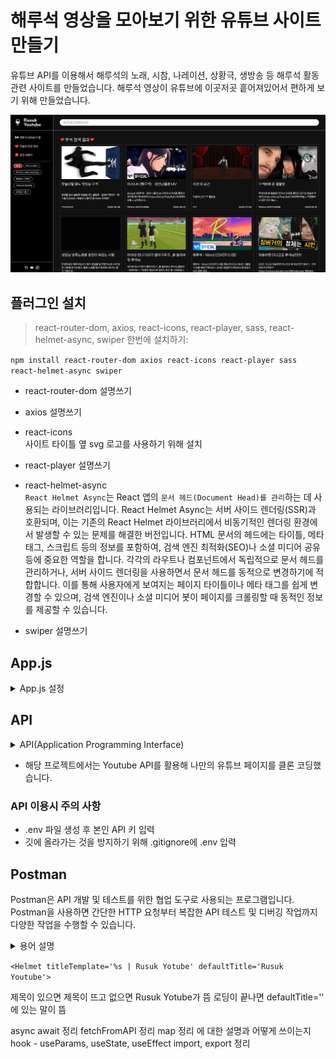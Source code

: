 # 해루석 영상을 모아보기 위한 유튜브 사이트 만들기
유튜브 API를 이용해서 해루석의 노래, 시참, 나레이션, 상황극, 생방송 등 해루석 활동 관련 사이트를 만들었습니다.
해루석 영상이 유튜브에 이곳저곳 흩어져있어서 편하게 보기 위해 만들었습니다.

<img src="https://raw.githubusercontent.com/Coconutpalmtreeisland/rusuk-react-youtube/main/src/assets/img/youtube.png">

## 플러그인 설치
> react-router-dom, axios, react-icons, react-player, sass, react-helmet-async, swiper 한번에 설치하기:   

`npm install react-router-dom axios react-icons react-player sass react-helmet-async swiper`

- react-router-dom
    설명쓰기

- axios
    설명쓰기

- react-icons   
사이트 타이틀 옆 svg 로고를 사용하기 위해 설치

- react-player
    설명쓰기

- react-helmet-async   
    `React Helmet Async`는 React 앱의 `문서 헤드(Document Head)를 관리`하는 데 사용되는 라이브러리입니다. React Helmet Async는 서버 사이드 렌더링(SSR)과 호환되며, 이는 기존의 React Helmet 라이브러리에서 비동기적인 렌더링 환경에서 발생할 수 있는 문제를 해결한 버전입니다. HTML 문서의 헤드에는 타이틀, 메타 태그, 스크립트 등의 정보를 포함하여, 검색 엔진 최적화(SEO)나 소셜 미디어 공유 등에 중요한 역할을 합니다. 각각의 라우트나 컴포넌트에서 독립적으로 문서 헤드를 관리하거나, 서버 사이드 렌더링을 사용하면서 문서 헤드를 동적으로 변경하기에 적합합니다. 이를 통해 사용자에게 보여지는 페이지 타이틀이나 메타 태그를 쉽게 변경할 수 있으며, 검색 엔진이나 소셜 미디어 봇이 페이지를 크롤링할 때 동적인 정보를 제공할 수 있습니다.

- swiper
    설명쓰기

## App.js
<details>
    <summary>App.js 설정</summary>

    import React from 'react'
    import { BrowserRouter, Routes, Route } from 'react-router-dom';
    import Home from './pages/Home'
    import Header from './components/section/Header';
    import Main from './components/section/Main';
    import Footer from './components/section/Footer';

    const App = () => {
        return (
            <BrowserRouter>
            <Header />
            <Main>
                <Routes>
                <Route path="/" element={<Home />} />
                </Routes>
            </Main>
            <Footer />
            </BrowserRouter>
        )
    }

    export default App
</details>

## API
<details>
    <summary>API(Application Programming Interface)</summary>

    서로 다른 소프트웨어 간에 정보를 교환하거나 상호 작용을 가능하게 하는 규약(인터페이스)

    - 웹 API: 웹 API는 HTTP를 통해 통신하며, 주로 웹 어플리케이션에서 다른 서버에 저장된 데이터에 접근하거나, 서버에 데이터를 저장하거나 수정할 때 사용합니다.
    - 시스템 API: 시스템 API는 운영 체제에서 제공하는 API로, 운영 체제의 기능을 사용하거나 시스템 리소스에 접근할 때 사용됩니다.
    예를 들어, 파일 시스템에 접근하거나 윈도우를 그리는 등의 작업을 할 때 시스템 API를 사용합니다.

</details>

- 해당 프로젝트에서는 Youtube API를 활용해 나만의 유튜브 페이지를 클론 코딩했습니다.

### API 이용시 주의 사항
- .env 파일 생성 후 본인 API 키 입력
- 깃에 올라가는 것을 방지하기 위해 .gitignore에 .env 입력

## Postman
Postman은 API 개발 및 테스트를 위한 협업 도구로 사용되는 프로그램입니다.
Postman을 사용하면 간단한 HTTP 요청부터 복잡한 API 테스트 및 디버깅 작업까지 다양한 작업을 수행할 수 있습니다. 

<details>

<summary>용어 설명</summary>

- suspense
    `suspense`는 데이터가 준비될 때까지 사용자에게 로딩 상태를 보여줄 수 있으며, 여러 비동기 작업을 쉽게 조율하여 사용자는 더 빠르고 부드러운 인터페이스를 경험하도록 합니다. 기존에 Promise나 async/await와 같은 방법으로 처리하던 비동기 작업 대신 컴포넌트 내부에서 데이터를 불러오는 로직을 분리해서 비동기 작업의 상태에 따른 UI 처리를 간단하게 할 수 있습니다.
    데이터를 불러오는 동안 보여줄 UI를 쉽게 설정할 수 있고 React가 비동기 작업의 상태를 관리하므로 개발자가 직접 상태를 관리할 필요가 없습니다. 여러 개의 Suspense 컴포넌트를 사용하면, 각각의 비동기 작업이 완료될 때까지 기다린 후 한꺼번에 렌더링할 수 있습니다. 다만, 아직 실험적인 기능으로, API가 변경될 가능성이 있고 React의 Concurrent Mode를 활성화해야 하는데, 이 모드는 아직 안정화되지 않았기 때문에 주의해야 합니다.

- 컴포넌트
- hook

</details>

`<Helmet titleTemplate='%s | Rusuk Yotube' defaultTitle='Rusuk Youtube'>`

제목이 있으면 제목이 뜨고 없으면 Rusuk Yotube가 뜸 로딩이 끝나면 defaultTitle='' 에 있는 말이 뜸

async await 정리
fetchFromAPI 정리
map 정리 에 대한 설명과 어떻게 쓰이는지
hook - useParams, useState, useEffect
import, export 정리